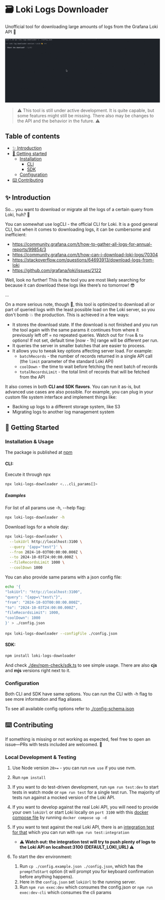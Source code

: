 # 🗃️ Loki Logs Downloader

Unofficial tool for downloading large amounts of logs from the Grafana Loki API 📖

![Demo](./docs/demo.gif)

> ⚠️ This tool is still under active development. It is quite capable, but some features might still be missing. There also may be changes to the API and the behavior in the future. ⚠️

## Table of contents

- [✨ Introduction](#-introduction)
- [🏃 Getting started](#-getting-started)
  - [Installation](#installation)
    - [CLI](#cli)
    - [SDK](#sdk)
  - [Configuration](#configuration)
- [⌨️ Contributing](#️-contributing)

## ✨ Introduction

So... you want to download or migrate all the logs of a certain query from Loki, huh? 🙈

You can somewhat use logCLI - the official CLI for Loki. It is a good general CLI, but when it comes to downloading logs, it can be cumbersome and inefficient:

- https://community.grafana.com/t/how-to-gather-all-logs-for-annual-reports/99854/3
- https://community.grafana.com/t/how-can-i-download-loki-logs/70304
- https://stackoverflow.com/questions/64693913/download-logs-from-loki
- https://github.com/grafana/loki/issues/2122

Well, look no further! This is the tool you are most likely searching for because it can download these logs like there’s no tomorrow! 😎

...
<br>

On a more serious note, though 🗿, this tool is optimized to download all or part of queried logs with the least possible load on the Loki server, so you don't bomb 💥 the production. This is achieved in a few ways:

- It stores the download state. If the download is not finished and you run the tool again with the same params it continues from where it previously left off = no repeated queries. Watch out for `from` & `to` options! If not set, default time [now - 1h] range will be different per run.
- It queries the server in smaller batches that are easier to process.
- It allows you to tweak key options affecting server load. For example:
  - `batchRecords` - the number of records returned in a single API call (the `limit` parameter of the standard Loki API)
  - `coolDown` - the time to wait before fetching the next batch of records
  - `totalRecordsLimit` - the total limit of records that will be fetched from the API

It also comes in both **CLI and SDK flavors**. You can run it as-is, but advanced use cases are also possible. For example, you can plug in your custom file system interface and implement things like:

- Backing up logs to a different storage system, like S3
- Migrating logs to another log management system

## 🏃 Getting Started

### Installation & Usage

The package is published at [npm](https://www.npmjs.com/package/loki-logs-downloader)

#### CLI:

Execute it through npx

```bash
npx loki-logs-downloader <...cli_params[]>
```

##### Examples

For list of all params use -h, --help flag:

```bash
npx loki-logs-downloader -h
```

Download logs for a whole day:

```bash
npx loki-logs-downloader \
  --lokiUrl http://localhost:3100 \
  --query '{app="test"}' \
  --from 2024-10-03T00:00:00.000Z \
  --to 2024-10-03T24:00:00.000Z \
  --fileRecordsLimit 1000 \
  --coolDown 1000
```

You can also provide same params with a json config file:

```bash
echo '{
"lokiUrl": "http://localhost:3100",
"query": "{app=\"test\"}",
"from": "2024-10-03T00:00:00.000Z",
"to": "2024-10-03T24:00:00.000Z",
"fileRecordsLimit": 1000,
"coolDown": 1000
}' > ./config.json

npx loki-logs-downloader --configFile ./config.json
```

#### SDK:

```bash
npm install loki-logs-downloader
```

And check [./dev/npm-check/sdk.ts](./dev/npm-check/sdk.ts) to see simple usage. There are also **cjs** and **mjs** versions right next to it.

### Configuration

Both CLI and SDK have same options. You can run the CLI with -h flag to see more information and flag aliases.

To see all available config options refer to [./config-schema.json](./config-schema.json)

## ⌨️ Contributing

If something is missing or not working as expected, feel free to open an issue—PRs with tests included are welcomed. 🫶

### Local Development & Testing

1. Use Node version `20>=` - you can run `nvm use` if you use nvm.
2. Run `npm install`
3. If you want to do test-driven development, run `npm run test:dev` to start tests in watch mode or `npm run test` for a single test run. The majority of tests run against a mocked version of the Loki API.
4. If you want to develop against the real Loki API, you will need to provide your own `lokiUrl` or start Loki locally on `port 3100` with this [docker compose file](./docker-compose.yaml) by running `docker compose up -d`
5. If you want to test against the real Loki API, there is an [integration test for that](./src/test/integration.spec.ts) which you can run with `npm run test:integration`
   - **⚠️ Watch out: the integration test will try to push plenty of logs to the Loki API on localhost:3100 (DEFAULT_LOKI_URL) ⚠️**
6. To start the dev environment:

   1. Run `cp ./config.example.json ./config.json`, which has the `promptToStart` option (it will prompt you for keyboard confirmation before anything happens).
   2. Here in the `config.json` set `lokiUrl` to the running server.
   3. Run `npm run exec:dev` which consumes the config.json or `npm run exec:dev-cli` which consumes the cli params

